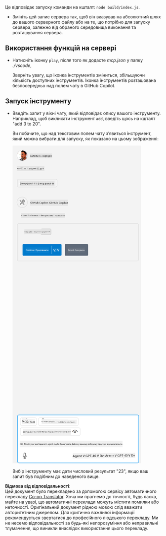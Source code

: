 <!--
CO_OP_TRANSLATOR_METADATA:
{
  "original_hash": "5ef8f5821c1a04f7b1fc4f15098ecab8",
  "translation_date": "2025-07-13T19:47:11+00:00",
  "source_file": "03-GettingStarted/04-vscode/solution/README.md",
  "language_code": "uk"
}
-->
Це відповідає запуску команди на кшталт: `node build/index.js`.

- Змініть цей запис сервера так, щоб він вказував на абсолютний шлях до вашого серверного файлу або на те, що потрібно для запуску сервера, залежно від обраного середовища виконання та розташування сервера.

## Використання функцій на сервері

- Натисніть іконку `play`, після того як додасте *mcp.json* у папку *./vscode*,

    Зверніть увагу, що іконка інструментів зміниться, збільшуючи кількість доступних інструментів. Іконка інструментів розташована безпосередньо над полем чату в GitHub Copilot.

## Запуск інструменту

- Введіть запит у вікні чату, який відповідає опису вашого інструменту. Наприклад, щоб викликати інструмент `add`, введіть щось на кшталт "add 3 to 20".

    Ви побачите, що над текстовим полем чату з’явиться інструмент, який можна вибрати для запуску, як показано на цьому зображенні:

    ![VS Code indicating it wanting to run a tool](../../../../../translated_images/vscode-agent.d5a0e0b897331060518fe3f13907677ef52b879db98c64d68a38338608f3751e.uk.png)

    Вибір інструменту має дати числовий результат "23", якщо ваш запит був подібним до наведеного вище.

**Відмова від відповідальності**:  
Цей документ було перекладено за допомогою сервісу автоматичного перекладу [Co-op Translator](https://github.com/Azure/co-op-translator). Хоча ми прагнемо до точності, будь ласка, майте на увазі, що автоматичні переклади можуть містити помилки або неточності. Оригінальний документ рідною мовою слід вважати авторитетним джерелом. Для критично важливої інформації рекомендується звертатися до професійного людського перекладу. Ми не несемо відповідальності за будь-які непорозуміння або неправильні тлумачення, що виникли внаслідок використання цього перекладу.
